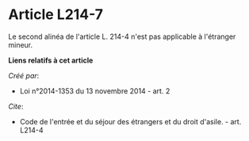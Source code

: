 # Article L214-7

Le second alinéa de l'article L. 214-4 n'est pas applicable à l'étranger mineur.

**Liens relatifs à cet article**

_Créé par_:

  - Loi n°2014-1353 du 13 novembre 2014 - art. 2

_Cite_:

  - Code de l'entrée et du séjour des étrangers et du droit d'asile. - art. L214-4
